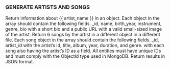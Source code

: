 <!-- - -->
<!-- --- -->
<!-- ----- -->
<!-- ------- -->
<!-- --------- -->
<!-- ----------- -->
<!-- ------------- -->
<!-- --------------- -->
<!-- ----------------- -->
<!-- ------------------- -->
<!-- --------------------- -->
### GENERATE ARTISTS AND SONGS 
Return information about {{ artist_name }} in an object. Each object in the array should contain the following fields. _id, name, birth_year, instrument, genre, bio with a short bio and a public URL with a valid small-sized image of the artist. Return 6 songs by the artist in a different object in a different file. Each song object in the array should contain the following fields. _id, artist_id with the artist’s id, title, album, year, duration, and genre. with each song also having the artist’s ID as a field. All entities must have unique IDs and must comply with the ObjectId type used in MongoDB. Return results in JSON format.
<!-- --------------------- -->
<!-- ------------------- -->
<!-- ----------------- -->
<!-- --------------- -->
<!-- ------------- -->
<!-- ----------- -->
<!-- --------- -->
<!-- ------- -->
<!-- ----- -->
<!-- --- -->
<!-- - -->